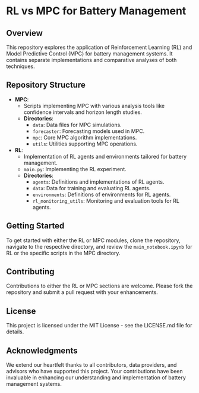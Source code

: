 
# RL vs MPC for Battery Management

## Overview
This repository explores the application of Reinforcement Learning (RL) and Model Predictive Control (MPC) for battery management systems. It contains separate implementations and comparative analyses of both techniques.

## Repository Structure
- **MPC**:
  - Scripts implementing MPC with various analysis tools like confidence intervals and horizon length studies.
  - **Directories**:
    - `data`: Data files for MPC simulations.
    - `forecaster`: Forecasting models used in MPC.
    - `mpc`: Core MPC algorithm implementations.
    - `utils`: Utilities supporting MPC operations.
- **RL**:
  - Implementation of RL agents and environments tailored for battery management.
  - `main.py`: Implementing the RL experiment.
  - **Directories**:
    - `agents`: Definitions and implementations of RL agents.
    - `data`: Data for training and evaluating RL agents.
    - `environments`: Definitions of environments for RL agents.
    - `rl_monitoring_utils`: Monitoring and evaluation tools for RL agents.

## Getting Started
To get started with either the RL or MPC modules, clone the repository, navigate to the respective directory, and review the `main_notebook.ipynb` for RL or the specific scripts in the MPC directory.

## Contributing
Contributions to either the RL or MPC sections are welcome. Please fork the repository and submit a pull request with your enhancements.

## License
This project is licensed under the MIT License - see the LICENSE.md file for details.

## Acknowledgments
We extend our heartfelt thanks to all contributors, data providers, and advisors who have supported this project. Your contributions have been invaluable in enhancing our understanding and implementation of battery management systems.
